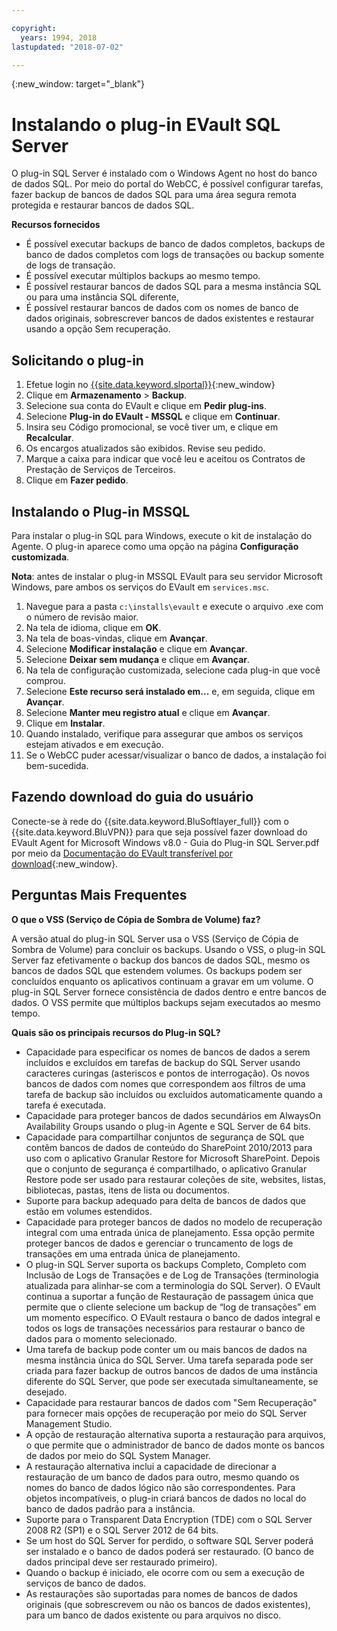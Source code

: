 ```yaml
---

copyright:
  years: 1994, 2018
lastupdated: "2018-07-02"

---
```

{:new_window: target="_blank"}

# Instalando o plug-in EVault SQL Server

O plug-in SQL Server é instalado com o Windows Agent no host do banco de dados SQL. Por meio do portal do WebCC, é possível configurar tarefas, fazer backup de bancos de dados SQL para uma área segura remota protegida e restaurar bancos de dados SQL.

**Recursos fornecidos**

- É possível executar backups de banco de dados completos, backups de banco de dados completos com
logs de transações ou backup somente de logs de transação.
- É possível executar múltiplos backups ao mesmo tempo. 
- É possível restaurar bancos de dados SQL para a mesma instância SQL ou para uma instância SQL
diferente,
- É possível restaurar bancos de dados com os nomes de banco de dados originais, sobrescrever bancos de dados existentes e restaurar usando a opção Sem recuperação.

## Solicitando o plug-in

1. Efetue login no [{{site.data.keyword.slportal}}](https://control.softlayer.com/){:new_window}
2. Clique em **Armazenamento** > **Backup**.
3. Selecione sua conta do EVault e clique em **Pedir plug-ins**.
4. Selecione **Plug-in do EVault - MSSQL** e clique em **Continuar**.
5. Insira seu Código promocional, se você tiver um, e clique em **Recalcular**.
6. Os encargos atualizados são exibidos. Revise seu pedido.
7. Marque a caixa para indicar que você leu e aceitou os Contratos de Prestação de Serviços de Terceiros. 
8. Clique em **Fazer pedido**.

## Instalando o Plug-in MSSQL

Para instalar o plug-in SQL para Windows, execute o kit de instalação do Agente. O plug-in aparece
como uma opção na página **Configuração customizada**.

**Nota**: antes de instalar o plug-in MSSQL EVault para seu servidor Microsoft Windows, pare ambos os serviços do EVault em
`services.msc`.  

1. Navegue para a pasta `c:\installs\evault` e execute o arquivo .exe com o número de
revisão maior.
2. Na tela de idioma, clique em **OK**.
3. Na tela de boas-vindas, clique em **Avançar**.
4. Selecione **Modificar instalação** e clique em **Avançar**.
5. Selecione **Deixar sem mudança** e clique em **Avançar**.
6. Na tela de configuração customizada, selecione cada plug-in que você comprou.
7. Selecione **Este recurso será instalado em...** e, em seguida, clique em **Avançar**.
8. Selecione **Manter meu registro atual** e clique em **Avançar**.
9. Clique em **Instalar**.
10. Quando instalado, verifique para assegurar que ambos os serviços estejam ativados e em execução.
11. Se o WebCC puder acessar/visualizar o banco de dados, a instalação foi bem-sucedida. 

## Fazendo download do guia do usuário

Conecte-se à rede do {{site.data.keyword.BluSoftlayer_full}} com o {{site.data.keyword.BluVPN}} para que seja possível fazer download do EVault Agent for Microsoft Windows v8.0 - Guia do Plug-in SQL Server.pdf por meio da [Documentação
do EVault transferível por download](http://downloads.service.softlayer.com/evault/Documentation/){:new_window}.

## Perguntas Mais Frequentes

**O que o VSS (Serviço de Cópia de Sombra de Volume) faz?**

A versão atual do plug-in SQL Server usa o VSS (Serviço de Cópia de Sombra de Volume) para concluir os backups. Usando o VSS, o plug-in SQL Server faz efetivamente o backup dos bancos de dados SQL, mesmo os bancos de dados SQL que estendem volumes. Os backups podem ser concluídos enquanto os aplicativos continuam a gravar em um volume. O plug-in SQL Server fornece consistência de dados dentro e entre bancos de dados. O VSS permite que múltiplos backups sejam executados ao mesmo tempo.

**Quais são os principais recursos do Plug-in SQL?**

- Capacidade para especificar os nomes de bancos de dados a serem incluídos e excluídos em tarefas de backup do SQL Server usando caracteres curingas (asteriscos e pontos de interrogação). Os novos bancos de dados
com nomes que correspondem aos filtros de uma tarefa de backup são incluídos ou excluídos automaticamente quando
a tarefa é executada. 
- Capacidade para proteger bancos de dados secundários em AlwaysOn Availability Groups usando o plug-in Agente e SQL Server de 64 bits.
- Capacidade para compartilhar conjuntos de segurança de SQL que contêm bancos de dados de conteúdo do SharePoint 2010/2013 para uso com o aplicativo Granular Restore for Microsoft SharePoint. Depois que o conjunto de segurança é compartilhado, o aplicativo Granular Restore pode ser usado para restaurar coleções de site, websites, listas, bibliotecas, pastas, itens de lista ou documentos.
- Suporte para backup adequado para delta de bancos de dados que estão em volumes estendidos.
- Capacidade para proteger bancos de dados no modelo de recuperação integral com uma entrada única de
planejamento. Essa opção permite proteger bancos de dados e gerenciar o truncamento de logs de transações em uma
entrada única de planejamento.
- O plug-in SQL Server suporta os backups Completo, Completo com Inclusão de Logs de Transações e de Log de Transações (terminologia atualizada para alinhar-se com a terminologia do SQL Server). O EVault continua a suportar a função de Restauração de passagem única que permite que o cliente selecione um backup de “log de transações” em um momento específico. O EVault restaura o banco de dados integral e todos os logs de transações necessários para restaurar o banco de dados para o momento selecionado.
- Uma tarefa de backup pode conter um ou mais bancos de dados na mesma instância única do SQL
Server. Uma tarefa separada pode ser criada para fazer backup de outros bancos de dados de uma instância diferente do SQL Server, que pode ser executada simultaneamente, se desejado.
- Capacidade para restaurar bancos de dados com "Sem Recuperação" para fornecer mais opções de recuperação por meio do SQL Server Management Studio.
- A opção de restauração alternativa suporta a restauração para arquivos, o que permite que o administrador de banco de dados monte os bancos de dados por meio do SQL System Manager.
- A restauração alternativa inclui a capacidade de direcionar a restauração de um banco de dados para
outro, mesmo quando os nomes do banco de dados lógico não são correspondentes. Para objetos incompatíveis, o plug-in criará bancos de dados no local do banco de dados padrão para a instância.
- Suporte para o Transparent Data Encryption (TDE) com o SQL Server 2008 R2 (SP1) e o SQL Server
2012 de 64 bits.
- Se um host do SQL Server for perdido, o software SQL Server poderá ser instalado e o banco de dados poderá ser restaurado. (O banco de dados principal deve ser restaurado primeiro).
- Quando o backup é iniciado, ele ocorre com ou sem a execução de serviços de banco de dados.
- As restaurações são suportadas para nomes de bancos de dados originais (que sobrescrevem ou não os bancos de dados existentes), para um banco de dados existente ou para arquivos no disco.

